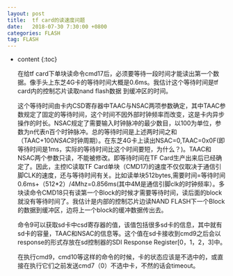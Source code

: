 ```yaml
---
layout: post
title:  tf card的读速度问题
date:   2018-07-30 7:30:00 +0800
categories: FLASH
tag: FLASH
---
```


* content
{:toc}

   在给tf card下单块读命令cmd17后，必须要等待一段时间才能读出第一个数据。像手头上东芝4G卡的等待时间大概是0.6ms。我估计这个等待时间是tf card内的控制芯片读取nand flash数据
   到缓冲区的时间。

   这个等待时间由卡内CSD寄存器中TAAC与NSAC两项参数确定，其中TAAC参数规定了固定的等待时间，这个时间不因外部时钟频率而改变，这是卡内异步操作的时长。NSAC规定了需要输入时钟脉冲的最少数目，以100为单位，参数为n代表n百个时钟脉冲。总的等待时间是上述两时间之和（TAAC+100*NSAC*时钟周期）。在东芝4G卡上读出NSAC=0,TAAC=0x0F(即等待时间是1ms，实际的等待时间比这个时间要短，为什么？)。TAAC和NSAC两个参数只读，不能被修改。即等待时间在TF Card生产出来后已经确定了。因此，主控IC读取TF Card单块（CMD17)的速度不仅仅取决于通信引脚CLK的速度，还与等待时间有关。比如读单块512bytes,需要时间=等待时间0.6ms+（512*2）/4Mhz=0.856ms(其中4M是通信引脚clk的时钟频率）。多块读命令CMD18只有读第一个Block的时候才需要等待时间，读后面的block就没有等待时间了。我估计是内部的控制芯片边读NAND FLASH下一个Block的数据到缓冲区，边将上一个block的缓冲数据传出去。

   命令9可以获取sd卡中csd寄存器的值，该值包括很多sd卡的信息，其中就有sd卡的容量，TAAC和NSAC的信息等。这个值在sd卡接收到cmd9之后会以response的形式存放在sd控制器的SDI Response Register[0，1，2，3]中。
        
     在执行cmd9，cmd10等这样的命令的时候，卡的状态应该是不选中的，或直接在执行它们之前发送cmd7（0）不选中卡，不然的话会timeout。







